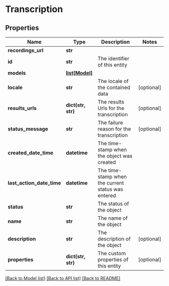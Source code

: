 # Transcription

## Properties
Name | Type | Description | Notes
------------ | ------------- | ------------- | -------------
**recordings_url** | **str** |  | 
**id** | **str** | The identifier of this entity | 
**models** | [**list[Model]**](Model.md) |  | 
**locale** | **str** | The locale of the contained data | [optional] 
**results_urls** | **dict(str, str)** | The results Urls for the transcription | [optional] 
**status_message** | **str** | The failure reason for the transcription | [optional] 
**created_date_time** | **datetime** | The time-stamp when the object was created | 
**last_action_date_time** | **datetime** | The time-stamp when the current status was entered | 
**status** | **str** | The status of the object | 
**name** | **str** | The name of the object | 
**description** | **str** | The description of the object | [optional] 
**properties** | **dict(str, str)** | The custom properties of this entity | [optional] 

[[Back to Model list]](../README.md#documentation-for-models) [[Back to API list]](../README.md#documentation-for-api-endpoints) [[Back to README]](../README.md)



